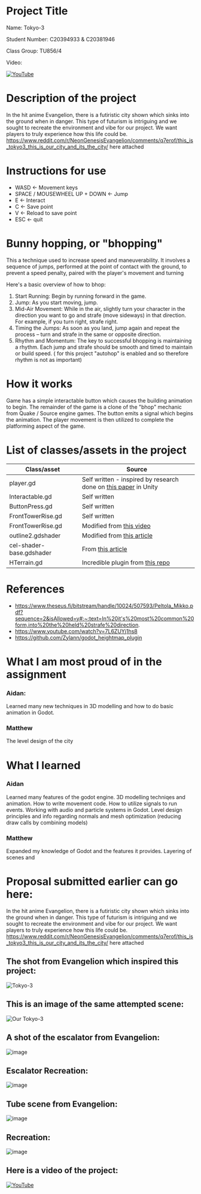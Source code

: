 # Project Title

Name: Tokyo-3

Student Number: C20394933 & C20381946

Class Group: TU856/4

Video: 

[![YouTube](http://img.youtube.com/vi/J2kHSSFA4NU/0.jpg)](https://www.youtube.com/watch?v=J2kHSSFA4NU)

# Description of the project
In the hit anime Evangelion, there is a futiristic city shown which sinks into the ground when in danger. This type of futurism is intriguing and we sought to recreate the environment and vibe for our project. We want players to truly experience how  this life could be. https://www.reddit.com/r/NeonGenesisEvangelion/comments/q7erof/this_is_tokyo3_this_is_our_city_and_its_the_city/ here attached

# Instructions for use
- WASD <- Movement keys
- SPACE / MOUSEWHEEL UP + DOWN <- Jump
- E <- Interact
- C <- Save point
- V <- Reload to save point
- ESC <- quit

# Bunny hopping, or "bhopping"
This a technique used to increase speed and maneuverability.
It involves a sequence of jumps, performed at the point of contact with the ground, to prevent a speed penalty, paired with the player's movement and turning

Here's a basic overview of how to bhop:

1. Start Running: Begin by running forward in the game.
2. Jump: As you start moving, jump.
3. Mid-Air Movement: While in the air, slightly turn your character in the direction you want to go and strafe (move sideways) in that direction. For example, if you turn right, strafe right.
4. Timing the Jumps: As soon as you land, jump again and repeat the process – turn and strafe in the same or opposite direction.
5. Rhythm and Momentum: The key to successful bhopping is maintaining a rhythm. Each jump and strafe should be smooth and timed to maintain or build speed. ( for this project "autohop" is enabled and so therefore rhythm is not as important)

# How it works
Game has a simple interactable button which causes the building animation to begin. The remainder of the game is a clone of the "bhop" mechanic from Quake / Source engine games.
The button emits a signal which begins the animation. The player movement is then utilized to complete the platforming aspect of the game.
# List of classes/assets in the project

| Class/asset | Source |
|-----------|-----------|
| player.gd | Self written - inspired by research done on [this paper](https://www.theseus.fi/bitstream/handle/10024/507593/Peltola_Mikko.pdf?sequence=2&isAllowed=y#:~:text=In%20it's%20most%20common%20form,into%20the%20held%20strafe%20direction.) in Unity |
| Interactable.gd | Self written |
| ButtonPress.gd | Self written |
| FrontTowerRise.gd | Self written |
| FrontTowerRise.gd | Modified from [this video](https://www.youtube.com/watch?v=7L6ZUYj1hs8)
| outline2.gdshader | Modified from [this article](https://godotshaders.com/shader/complete-cel-shader-for-godot-4/) |
| cel-shader-base.gdshader | From [this article](https://godotshaders.com/shader/complete-cel-shader-for-godot-4/) |
| HTerrain.gd | Incredible plugin from [this repo](https://github.com/Zylann/godot_heightmap_plugin) |

# References
* https://www.theseus.fi/bitstream/handle/10024/507593/Peltola_Mikko.pdf?sequence=2&isAllowed=y#:~:text=In%20it's%20most%20common%20form,into%20the%20held%20strafe%20direction.
* https://www.youtube.com/watch?v=7L6ZUYj1hs8
* https://github.com/Zylann/godot_heightmap_plugin


# What I am most proud of in the assignment
### Aidan:
Learned many new techniques in 3D modelling and how to do basic animation in Godot.

### Matthew
The level design of the city

# What I learned
### Aidan
Learned many features of the godot engine.
3D modelling techniqes and animation.
How to write movement code.
How to utilize signals to run events.
Working with audio and particle systems in Godot.
Level design principles and info regarding normals and mesh optimization (reducing draw calls by combining models)
### Matthew
Expanded my knowledge of Godot and the features it provides.
Layering of scenes and 
# Proposal submitted earlier can go here:
In the hit anime Evangelion, there is a futiristic city shown which sinks into the ground when in danger. This type of futurism is intriguing and we sought to recreate the environment and vibe for our project. We want players to truly experience how  this life could be. https://www.reddit.com/r/NeonGenesisEvangelion/comments/q7erof/this_is_tokyo3_this_is_our_city_and_its_the_city/ here attached


## The shot from Evangelion which inspired this project:
![Tokyo-3](images/Tokyo-3-Rising.png)

## This is an image of the same attempted scene:
![Our Tokyo-3](images/Our-Tokyo3.png)

## A shot of the escalator from Evangelion:
![image]()

## Escalator Recreation:
![image]()

## Tube scene from Evangelion:
![image]()

## Recreation:
![image]()

## Here is a video of the project:

[![YouTube](images/Our-Tokyo3.png)](https://youtu.be/VgjHtrhDxOo)


